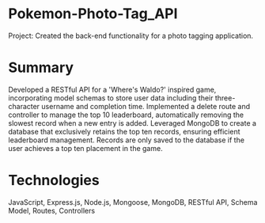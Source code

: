 # Pokemon-Photo-Tag_API
Project: Created the back-end functionality for a photo tagging application. 

# Summary 
Developed a RESTful API for a 'Where's Waldo?' inspired game, incorporating model schemas to store user data including their three-character username and completion time. Implemented a delete route and controller to manage the top 10 leaderboard, automatically removing the slowest record when a new entry is added. Leveraged MongoDB to create a database that exclusively retains the top ten records, ensuring efficient leaderboard management. Records are only saved to the database if the user achieves a top ten placement in the game.

# Technologies 
JavaScript, Express.js, Node.js, Mongoose, MongoDB, RESTful API, Schema Model, Routes, Controllers



